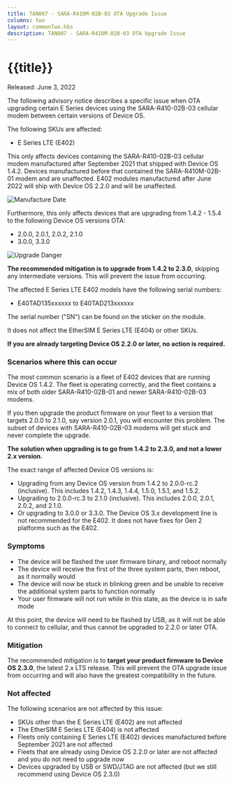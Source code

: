 ```yaml
---
title: TAN007 - SARA-R410M-02B-03 OTA Upgrade Issue
columns: two
layout: commonTwo.hbs
description: TAN007 - SARA-R410M-02B-03 OTA Upgrade Issue
---
```


# {{title}}

Released: June 3, 2022

The following advisory notice describes a specific issue when OTA upgrading certain E Series devices using the SARA-R410-02B-03 cellular modem between certain versions of Device OS.

The following SKUs are affected:

- E Series LTE (E402)

This only affects devices containing the SARA-R410-02B-03 cellular modem manufactured after September 2021 that shipped with Device OS 1.4.2. Devices manufactured before that contained the SARA-R410M-02B-01 modem and are unaffected. E402 modules manufactured after June 2022 will ship with Device OS 2.2.0 and will be unaffected.

![Manufacture Date](/assets/images/support/manufacture-date.png)

Furthermore, this only affects devices that are upgrading from 1.4.2 - 1.5.4 to the following Device OS versions OTA:

- 2.0.0, 2.0.1, 2.0.2, 2.1.0
- 3.0.0, 3.3.0

![Upgrade Danger](/assets/images/support/ota-upgrade.png)

**The recommended mitigation is to upgrade from 1.4.2 to 2.3.0**, skipping any intermediate versions. This will prevent the issue from occurring.

The affected E Series LTE E402 models have the following serial numbers:

- E40TAD135xxxxxx to E40TAD213xxxxxx

The serial number ("SN") can be found on the sticker on the module.

It does not affect the EtherSIM E Series LTE (E404) or other SKUs.

**If you are already targeting Device OS 2.2.0 or later, no action is required.**

### Scenarios where this can occur

The most common scenario is a fleet of E402 devices that are running Device OS 1.4.2. The fleet is operating correctly, and the fleet contains a mix of both older SARA-R410-02B-01 and newer SARA-R410-02B-03 modems.

If you then upgrade the product firmware on your fleet to a version that targets 2.0.0 to 2.1.0, say version 2.0.1, you will encounter this problem. The subset of devices with SARA-R410-02B-03 modems will get stuck and never complete the upgrade.

**The solution when upgrading is to go from 1.4.2 to 2.3.0, and not a lower 2.x version.**

The exact range of affected Device OS versions is:

- Upgrading from any Device OS version from 1.4.2 to 2.0.0-rc.2 (inclusive). This includes 1.4.2, 1.4.3, 1.4.4, 1.5.0, 1.5.1, and 1.5.2.
- Upgrading to 2.0.0-rc.3 to 2.1.0 (inclusive). This includes 2.0.0, 2.0.1, 2.0.2, and 2.1.0.
- Or upgrading to 3.0.0 or 3.3.0. The Device OS 3.x development line is not recommended for the E402. It does not have fixes for Gen 2 platforms such as the E402.


### Symptoms 

- The device will be flashed the user firmware binary, and reboot normally
- The device will receive the first of the three system parts, then reboot, as it normally would
- The device will now be stuck in blinking green and be unable to receive the additional system parts to function normally
- Your user firmware will not run while in this state, as the device is in safe mode

At this point, the device will need to be flashed by USB, as it will not be able to connect to cellular, and thus cannot be upgraded to 2.2.0 or later OTA.


### Mitigation

The recommended mitigation is to **target your product firmware to Device OS 2.3.0**, the latest 2.x LTS release. This will prevent the OTA upgrade issue from occurring and will also have the greatest compatibility in the future. 

### Not affected

The following scenarios are not affected by this issue:
 
- SKUs other than the E Series LTE (E402) are not affected
- The EtherSIM E Series LTE (E404) is not affected
- Fleets only containing E Series LTE (E402) devices manufactured before September 2021 are not affected
- Fleets that are already using Device OS 2.2.0 or later are not affected and you do not need to upgrade now
- Devices upgraded by USB or SWD/JTAG are not affected (but we still recommend using Device OS 2.3.0)



